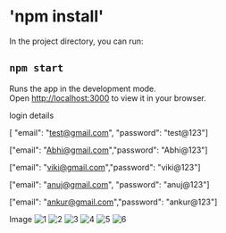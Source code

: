 # 'npm install'

In the project directory, you can run:

## `npm start`

Runs the app in the development mode.\
Open [http://localhost:3000](http://localhost:3000) to view it in your browser.

login details

[ "email": "test@gmail.com", "password": "test@123"]
  
["email": "Abhi@gmail.com","password": "Abhi@123"]
    
["email": "viki@gmail.com","password": "viki@123"]
    
["email": "anuj@gmail.com", "password": "anuj@123"]
    
["email": "ankur@gmail.com","password": "ankur@123"]
    
Image
![1](https://github.com/av84002499/kratin/assets/109796002/793316e0-2fa9-41e9-8334-e0630c18c833)
![2](https://github.com/av84002499/kratin/assets/109796002/16bc60bc-51a5-427d-b7de-762a0feea2ee)
![3](https://github.com/av84002499/kratin/assets/109796002/56105f56-9d4c-4c7a-807f-a0b784ed98a5)
![4](https://github.com/av84002499/kratin/assets/109796002/d8d45bec-ad41-40f7-aa70-c5b7fd95628c)
![5](https://github.com/av84002499/kratin/assets/109796002/378f5c56-545e-4e1d-b030-3385597234c2)
![6](https://github.com/av84002499/kratin/assets/109796002/d39353ab-078b-4618-b3a8-2af7e9767a02)













